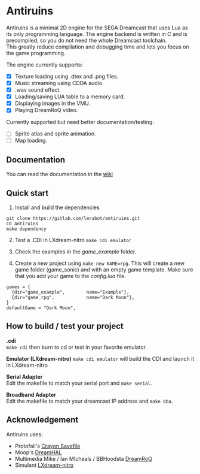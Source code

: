 # Antiruins

Antiruins is a minimal 2D engine for the SEGA Dreamcast that uses Lua as its only programming language.
The engine backend is written in C and is precompiled, so you do not need the whole Dreamcast toolchain.  
This greatly reduce compilation and debugging time and lets you focus on the game programming.

The engine currently supports:  
- [x] Texture loading using .dtex and .png files.
- [x] Music streaming using CDDA audio.
- [x] .wav sound effect.
- [x] Loading/saving LUA table to a memory card.
- [x] Displaying images in the VMU.
- [x] Playing DreamRoQ video.

Currently supported but need better documentation/testing:
- [ ] Sprite atlas and sprite animation.
- [ ] Map loading.

## Documentation
You can read the documentation in the [wiki](https://gitlab.com/lerabot/antiruins/-/wikis/home)

## Quick start

1. Install and build the dependencies
```
git clone https://gitlab.com/lerabot/antiruins.git
cd antiruins
make dependency
```

2. Test a .CDI in LXdream-nitro
`make cdi emulator`

3. Check the examples in the *game_example* folder.

4. Create a new project using `make new NAME=rpg`. This will create a new game folder (game_sonic) and with an empty game template.
Make sure that you add your game to the *config.lua* file.

```
games = {
  {dir="game_example",        name="Example"},
  {dir="game_rpg",            name="Dark Moon"},
}
defaultGame = "Dark Moon",
```

## How to build / test your project
**.cdi**  
`make cdi` then burn to cd or test in your favorite emulator.

**Emulator (LXdream-nitro)**
`make cdi emulator` will build the CDI and launch it in LXdream-nitro

**Serial Adapter**  
Edit the makefile to match your serial port and `make serial`.

**Broadband Adapter**  
Edit the makefile to match your dreamcast IP address and `make bba`.  

## Acknowledgement
Antiruins uses:
* Protofall's [Crayon Savefile](https://github.com/Protofall/Crayon-Savefile/)
* Moop's [DreamHAL](https://github.com/sega-dreamcast/dreamhal)
* Multimedia Mike / Ian MIcheals / BBHoodsta [DreamRoQ](https://github.com/Dreamcast-Projects/dreamroq)
* Simulant [LXdream-nitro](https://gitlab.com/simulant/community/lxdream-nitro)